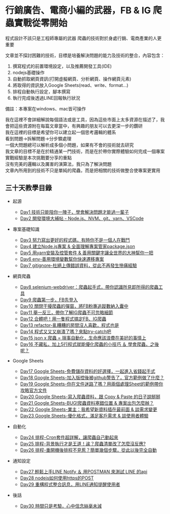 # 行銷廣告、電商小編的武器，FB & IG 爬蟲實戰從零開始

程式設計不該只是工程師專屬的武器
爬蟲的技術對於身處行銷、電商產業的人更重要

文章並不探討困難的技術，目標是培養解決問題的能力及技術的整合，內容包含：
1. 撰寫程式的前置環境設定，以及推薦開發工具(IDE)
2. nodejs基礎操作
3. 自動抓取網頁資訊(打開虛擬網頁、分析網頁、操作網頁元素)
4. 將取得的資訊放入Google Sheets(read、write、format...)
5. 排程自動執行設定，腳本撰寫
6. 執行完成後透過LINE回報執行狀況

備註：本專案在windows、mac皆可操作

我在這裡不會詳細解說每個語法或是工具，因為這些市面上太多資源在描述了，我會把這些資源附在每篇文章當中，有興趣的朋友可以去更深一步的鑽研  
我在這裡的目標是希望你可以建立起一個思考邏輯的體系  
看到問題->拆解問題->分步驟處理  
一個大問題總可以解析成多個小問題，如果有不會的技術就去研究  
我文章的目標不是在於精通某一門技術，而是在於帶你實際體驗如何完成一個專案  
實戰經驗是本次挑戰要分享的重點  
沒有完美的邏輯以及厲害的演算法，我只為了解決問題  
文章內所用到的技術不只是單純的爬蟲，而是把相關的技術做整合使專案更實用  

## 三十天教學目錄

* 起源
    * [Day1 技術只能陪你一陣子，學會解決問題才能過一輩子](/day1/README.md)
    * [Day2 開發環境大補帖 - Node.js、NVM、git、yarn、VSCode](/day2/README.md)

* 專案基礎知識
    * [Day3 努力寫出更好的程式碼，有時你不是一個人在戰鬥](/day3/README.md)
    * [Day4 建立Node.js專案 & 全面理解專案管家package.json](/day4/README.md)
    * [Day5 用yarn安裝及控管套件 & 善用關鍵字讓全世界的大神幫你一把](/day5/README.md)
    * [Day6 env-善用環境變數幫你快速遷移專案](/day6/README.md)
    * [Day7 gitignore-杜絕上傳錯誤資料，從此不再發生慘痛經驗](/day7/README.md)

* 網頁爬蟲
    * [Day8 selenium-webdriver：爬蟲起手式，帶你認識所見即所得的爬蟲工具](/day8/README.md)
    * [Day9 爬蟲第一步，FB先登入](/day9/README.md)
    * [Day10 關閉干擾爬蟲的彈窗，將FB粉專追蹤數納入囊中](/day10/README.md)
    * [Day11 舉一反三，帶你了解IG爬蟲不可忽略細節](/day11/README.md)
    * [Day12 合體吧！用一隻程式搞定FB、IG爬蟲](/day12/README.md)
    * [Day13 refactor-亂糟糟的房間沒人喜歡，程式也是](/day13/README.md)
    * [Day14 程式又又又崩潰了嗎？來點try-catch吧](/day14/README.md)
    * [Day15 json x 爬蟲 = 瑣事自動化，生命應該浪費在美好的事情上](/day15/README.md)
    * [Day16 不藏私，加上5行程式就能優化爬蟲的小技巧 ＆ 學會爬蟲，之後呢？](/day16/README.md)

* Google Sheets
    * [Day17 Google Sheets-免費儲存資料的好選擇，一起進入省錢起手式](/day17/README.md)
    * [Day18 Google Sheets-加入版控後被github警告了，官方範例做了什麼？](/day18/README.md)
    * [Day19 Google Sheets-你在文件迷路了嗎？用兩個處理Sheet的範例帶你攻略官方文件](/day19/README.md)
    * [Day20 Google Sheets-寫入爬蟲資料，跟 Copy & Paste 的日子說掰掰](/day20/README.md)
    * [Day21 Google Sheets-BUG!爬蟲資料塞錯位置 & 專案出包怎麼辦？](/day21/README.md)
    * [Day22 Google Sheets-業主：我希望新資料插在最前面 & 談需求變更](/day22/README.md)
    * [Day23 Google Sheets-優化格式，滿足客戶需求 & 談使用者體驗](/day23/README.md)

* 自動化
    * [Day24 排程-Cron套件超詳解，讓爬蟲自己動起來](/day24/README.md)
    * [Day25 排程-背景執行才是王道！誒？爬蟲清單改了怎麼沒反應?](/day25/README.md)
    * [Day26 排程-重開機後排程不見惹？簡單幾個步驟，從此以後完全自動](/day26/README.md)

* 通知設定
    * [Day27 輕鬆上手LINE Notify ＆ 用POSTMAN 來測試 LINE 的api](/day27/README.md)
    * [Day28 nodejs如何使用https的POST](/day28/README.md)
    * [Day29 重構程式整合訊息，用LINE通知提醒使用者](/day29/README.md)

* 後話
    * [Day30 時間只是考驗，心中信念絲毫未減](/day30/README.md)

